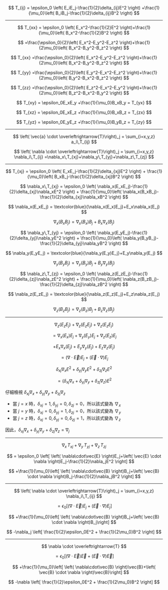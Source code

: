 
$$
T_{ij} = \epsilon_0 \left( E_iE_j-\frac{1}{2}\delta_{ij}E^2 \right) +\frac{1}{\mu_0}\left( B_iB_j-\frac{1}{2}\delta_{ij}B^2 \right)
$$

---

$$
T_{xx} = \epsilon_0 \left( E_x^2-\frac{1}{2}E^2 \right)+\frac{1}{\mu_0}\left( B_x^2-\frac{1}{2}B^2 \right)
$$

$$
=\frac{\epsilon_0}{2}\left( E_x^2-E_y^2-E_z^2 \right)+\frac{1}{2\mu_0}\left( B_x^2-B_y^2-B_z^2 \right)
$$

$$
T_{xx} =\frac{\epsilon_0}{2}\left( E_x^2-E_y^2-E_z^2 \right)+\frac{1}{2\mu_0}\left( B_x^2-B_y^2-B_z^2 \right)
$$

$$
T_{yy} =\frac{\epsilon_0}{2}\left( E_y^2-E_x^2-E_z^2 \right)+\frac{1}{2\mu_0}\left( B_y^2-B_x^2-B_z^2 \right)
$$

$$
T_{zz} =\frac{\epsilon_0}{2}\left( E_z^2-E_x^2-E_y^2 \right)+\frac{1}{2\mu_0}\left( B_z^2-B_x^2-B_y^2 \right)
$$

$$
T_{xy} = \epsilon_0E_xE_y +\frac{1}{\mu_0}B_xB_y = T_{yx}
$$

$$
T_{xz} = \epsilon_0E_xE_z +\frac{1}{\mu_0}B_xB_z = T_{zx}
$$

$$
T_{yz} = \epsilon_0E_yE_z +\frac{1}{\mu_0}B_yB_z = T_{zy}
$$

---

$$
\left( \vec{a} \cdot \overleftrightarrow{T}\right)_j = \sum_{i=x,y,z} a_i\,T_{ij}
$$

$$
\left( \nabla \cdot \overleftrightarrow{T}\right)_j = \sum_{i=x,y,z} \nabla_i\,T_{ij} =\nabla_x\,T_{xj}+\nabla_y\,T_{yj}+\nabla_z\,T_{zj}
$$

---

$$
T_{xj} = \epsilon_0 \left( E_xE_j-\frac{1}{2}\delta_{xj}E^2 \right) + \frac{1}{\mu_0}\left( B_xB_j-\frac{1}{2}\delta_{xj}B^2 \right)
$$

$$
\nabla_x\,T_{xj} = \epsilon_0 \left( \nabla_x(E_xE_j)-\frac{1}{2}\delta_{xj}\nabla_xE^2 \right) + \frac{1}{\mu_0}\left( \nabla_x(B_xB_j)-\frac{1}{2}\delta_{xj}\nabla_xB^2 \right)
$$

$$
\nabla_x(E_xE_j) = \textcolor{blue}{\nabla_x(E_x)E_j}+E_x\nabla_x(E_j)
$$

$$
\nabla_x(B_xB_j) = \nabla_x(B_x)B_j+B_x\nabla_x(B_j)
$$

$$
\nabla_y\,T_{yj} = \epsilon_0 \left( \nabla_y(E_yE_j)-\frac{1}{2}\delta_{yj}\nabla_yE^2 \right) + \frac{1}{\mu_0}\left( \nabla_y(B_yB_j)-\frac{1}{2}\delta_{yj}\nabla_yB^2 \right)
$$

$$
\nabla_y(E_yE_j) = \textcolor{blue}{\nabla_y(E_y)E_j}+E_y\nabla_y(E_j)
$$

$$
\nabla_y(B_yB_j) = \nabla_y(B_y)B_j+B_y\nabla_y(B_j)
$$

$$
\nabla_z\,T_{zj} = \epsilon_0 \left( \nabla_z(E_zE_j)-\frac{1}{2}\delta_{zj}\nabla_zE^2 \right) + \frac{1}{\mu_0}\left( \nabla_z(B_zB_j)-\frac{1}{2}\delta_{zj}\nabla_zB^2 \right)
$$

$$
\nabla_z(E_zE_j) = \textcolor{blue}{\nabla_z(E_z)E_j}+E_z\nabla_z(E_j)
$$

$$
\nabla_z(B_zB_j) = \nabla_z(B_z)B_j+B_z\nabla_z(B_j)
$$

---

$$
\nabla_z(E_zE_j)+\nabla_z(E_zE_j)+\nabla_z(E_zE_j)
$$

$$
=\nabla_x(E_x)E_j+\nabla_y(E_y)E_j+\nabla_z(E_z)E_j
$$

$$
+E_x\nabla_x(E_j)+E_y\nabla_y(E_j)+E_z\nabla_z(E_j)
$$

$$
=\left( \nabla\cdot\vec{E} \right)E_j+\left( \vec{E} \cdot  \nabla \right)E_j
$$

$$
\delta_{xj}\nabla_xE^2+\delta_{yj}\nabla_yE^2+\delta_{zj}\nabla_zE^2
$$

$$
=\left( \delta_{xj}\nabla_x+\delta_{yj}\nabla_y+\delta_{zj}\nabla_z \right)E^2
$$

仔細檢視 $\delta_{xj}\nabla_x+\delta_{yj}\nabla_y+\delta_{zj}\nabla_z$
- 當 $j = x$ 時，$\delta_{xj} = 1, \delta_{yj} = 0, \delta_{zj} = 0$，所以該式變為 $\nabla_x$
- 當 $j = y$ 時，$\delta_{xj} = 0, \delta_{yj} = 1, \delta_{zj} = 0$，所以該式變為 $\nabla_y$
- 當 $j = z$ 時，$\delta_{xj} = 0, \delta_{yj} = 0, \delta_{zj} = 1$，所以該式變為 $\nabla_z$

因此，$\delta_{xj}\nabla_x+\delta_{yj}\nabla_y+\delta_{zj}\nabla_z = \nabla_j$

---

$$
\nabla_x\,T_{xj}+\nabla_y\,T_{yj}+\nabla_z\,T_{zj}
$$

$$
= \epsilon_0 \left[ \left( \nabla\cdot\vec{E} \right)E_j+\left( \vec{E} \cdot  \nabla \right)E_j-\frac{1}{2}\nabla_jE^2 \right]
$$

$$
+\frac{1}{\mu_0}\left[ \left( \nabla\cdot\vec{B} \right)B_j+\left( \vec{B} \cdot  \nabla \right)B_j-\frac{1}{2}\nabla_jB^2 \right]
$$

---

$$
\left( \nabla \cdot \overleftrightarrow{T}\right)_j = \sum_{i=x,y,z} \nabla_i\,T_{ij}
$$

$$
= \epsilon_0 \left[ \left( \nabla\cdot\vec{E} \right)E_j+\left( \vec{E} \cdot  \nabla \right)E_j\right]
$$

$$
+\frac{1}{\mu_0}\left[ \left( \nabla\cdot\vec{B} \right)B_j+\left( \vec{B} \cdot  \nabla \right)B_j\right]
$$

$$
-\nabla_j \left[ \frac{1}{2}\epsilon_0E^2 + \frac{1}{2\mu_0}B^2 \right]
$$

---

$$
\nabla \cdot \overleftrightarrow{T} 
$$

$$
= \epsilon_0 \left[ \left( \nabla\cdot\vec{E} \right)\vec{E}+\left( \vec{E} \cdot  \nabla \right)\vec{E}\right]
$$

$$
+\frac{1}{\mu_0}\left[ \left( \nabla\cdot\vec{B} \right)\vec{B}+\left( \vec{B} \cdot  \nabla \right)\vec{B}\right]
$$

$$
-\nabla \left[ \frac{1}{2}\epsilon_0E^2 + \frac{1}{2\mu_0}B^2 \right]
$$


